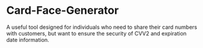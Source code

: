 # Card-Face-Generator
 A useful tool designed for individuals who need to share their card numbers with customers, but want to ensure the security of CVV2 and expiration date information.
